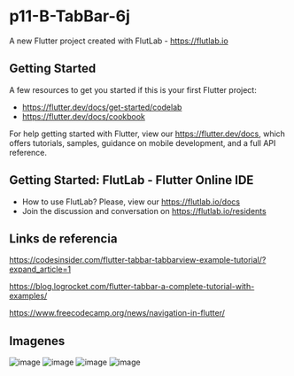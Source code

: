 # p11-B-TabBar-6j

A new Flutter project created with FlutLab - https://flutlab.io

## Getting Started

A few resources to get you started if this is your first Flutter project:

- https://flutter.dev/docs/get-started/codelab
- https://flutter.dev/docs/cookbook

For help getting started with Flutter, view our
https://flutter.dev/docs, which offers tutorials,
samples, guidance on mobile development, and a full API reference.

## Getting Started: FlutLab - Flutter Online IDE

- How to use FlutLab? Please, view our https://flutlab.io/docs
- Join the discussion and conversation on https://flutlab.io/residents
## Links de referencia
https://codesinsider.com/flutter-tabbar-tabbarview-example-tutorial/?expand_article=1

https://blog.logrocket.com/flutter-tabbar-a-complete-tutorial-with-examples/

https://www.freecodecamp.org/news/navigation-in-flutter/
## Imagenes
![image](https://github.com/jimebau/p11-B-TabBar/assets/143548070/34a4d0ba-58cc-4461-98aa-a6ab2c712295)
![image](https://github.com/jimebau/p11-B-TabBar/assets/143548070/35f839c7-ec0b-4c79-a478-4c3228d2c890)
![image](https://github.com/jimebau/p11-B-TabBar/assets/143548070/05325967-e958-4343-8ece-c0f94b5d31ef)
![image](https://github.com/jimebau/p11-B-TabBar/assets/143548070/9e54f5d0-1556-4643-b3ef-afefe8d018ce)
